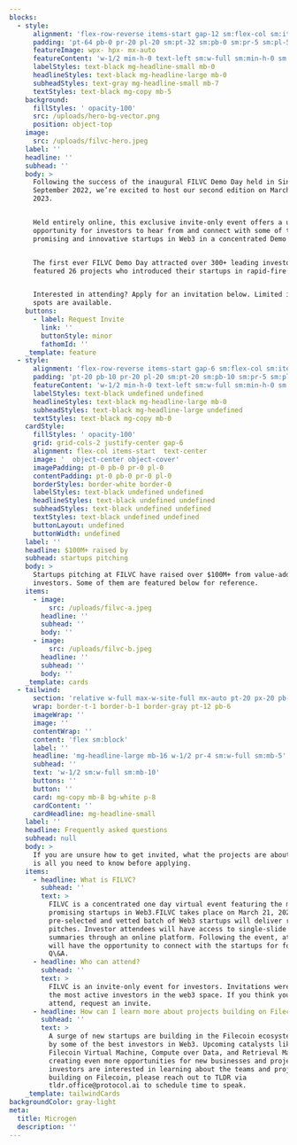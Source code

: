 ```yaml
---
blocks:
  - style:
      alignment: 'flex-row-reverse items-start gap-12 sm:flex-col sm:items-start sm:gap-12'
      padding: 'pt-64 pb-0 pr-20 pl-20 sm:pt-32 sm:pb-0 sm:pr-5 sm:pl-5'
      featureImage: wpx- hpx- mx-auto
      featureContent: 'w-1/2 min-h-0 text-left sm:w-full sm:min-h-0 sm:text-left'
      labelStyles: text-black mg-headline-small mb-0
      headlineStyles: text-black mg-headline-large mb-0
      subheadStyles: text-gray mg-headline-small mb-7
      textStyles: text-black mg-copy mb-5
    background:
      fillStyles: ' opacity-100'
      src: /uploads/hero-bg-vector.png
      position: object-top
    image:
      src: /uploads/filvc-hero.jpeg
    label: ''
    headline: ''
    subhead: ''
    body: >
      Following the success of the inaugural FILVC Demo Day held in Singapore in
      September 2022, we’re excited to host our second edition on March 21,
      2023.


      Held entirely online, this exclusive invite-only event offers a unique
      opportunity for investors to hear from and connect with some of the most
      promising and innovative startups in Web3 in a concentrated Demo Day.


      The first ever FILVC Demo Day attracted over 300+ leading investors and
      featured 26 projects who introduced their startups in rapid-fire pitches.


      Interested in attending? Apply for an invitation below. Limited investor
      spots are available.
    buttons:
      - label: Request Invite
        link: ''
        buttonStyle: minor
        fathomId: ''
    _template: feature
  - style:
      alignment: 'flex-row-reverse items-start gap-6 sm:flex-col sm:items-start sm:gap-6'
      padding: 'pt-20 pb-10 pr-20 pl-20 sm:pt-20 sm:pb-10 sm:pr-5 sm:pl-5'
      featureContent: 'w-1/2 min-h-0 text-left sm:w-full sm:min-h-0 sm:text-left'
      labelStyles: text-black undefined undefined
      headlineStyles: text-black mg-headline-large mb-0
      subheadStyles: text-black mg-headline-large undefined
      textStyles: text-black mg-copy mb-0
    cardStyle:
      fillStyles: ' opacity-100'
      grid: grid-cols-2 justify-center gap-6
      alignment: flex-col items-start  text-center
      image: '  object-center object-cover'
      imagePadding: pt-0 pb-0 pr-0 pl-0
      contentPadding: pt-0 pb-0 pr-0 pl-0
      borderStyles: border-white border-0
      labelStyles: text-black undefined undefined
      headlineStyles: text-black undefined undefined
      subheadStyles: text-black undefined undefined
      textStyles: text-black undefined undefined
      buttonLayout: undefined
      buttonWidth: undefined
    label: ''
    headline: $100M+ raised by
    subhead: startups pitching
    body: >
      Startups pitching at FILVC have raised over $100M+ from value-added
      investors. Some of them are featured below for reference.
    items:
      - image:
          src: /uploads/filvc-a.jpeg
        headline: ''
        subhead: ''
        body: ''
      - image:
          src: /uploads/filvc-b.jpeg
        headline: ''
        subhead: ''
        body: ''
    _template: cards
  - tailwind:
      section: 'relative w-full max-w-site-full mx-auto pt-20 px-20 pb-4 sm:p-5'
      wrap: border-t-1 border-b-1 border-gray pt-12 pb-6
      imageWrap: ''
      image: ''
      contentWrap: ''
      content: 'flex sm:block'
      label: ''
      headline: 'mg-headline-large mb-16 w-1/2 pr-4 sm:w-full sm:mb-5'
      subhead: ''
      text: 'w-1/2 sm:w-full sm:mb-10'
      buttons: ''
      button: ''
      card: mg-copy mb-8 bg-white p-8
      cardContent: ''
      cardHeadline: mg-headline-small
    label: ''
    headline: Frequently asked questions
    subhead: null
    body: >
      If you are unsure how to get invited, what the projects are about... This
      is all you need to know before applying.
    items:
      - headline: What is FILVC?
        subhead: ''
        text: >
          FILVC is a concentrated one day virtual event featuring the most
          promising startups in Web3.FILVC takes place on March 21, 2023. A
          pre-selected and vetted batch of Web3 startups will deliver rapid-fire
          pitches. Investor attendees will have access to single-slide company
          summaries through an online platform. Following the event, attendees
          will have the opportunity to connect with the startups for follow up
          Q\&A.
      - headline: Who can attend?
        subhead: ''
        text: >
          FILVC is an invite-only event for investors. Invitations were sent to
          the most active investors in the web3 space. If you think you should
          attend, request an invite.
      - headline: How can I learn more about projects building on Filecoin?
        subhead: ''
        text: >
          A surge of new startups are building in the Filecoin ecosystem, backed
          by some of the best investors in Web3. Upcoming catalysts like the
          Filecoin Virtual Machine, Compute over Data, and Retrieval Markets are
          creating even more opportunities for new businesses and projects. If
          investors are interested in learning about the teams and projects
          building on Filecoin, please reach out to TLDR via
          tldr.office@protocol.ai to schedule time to speak.
    _template: tailwindCards
backgroundColor: gray-light
meta:
  title: Microgen
  description: ''
---
```





